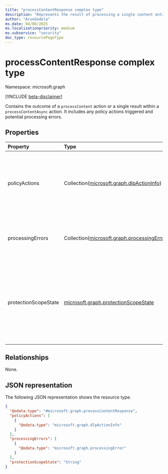```yaml
---
title: "processContentResponse complex type"
description: "Represents the result of processing a single content entry against data security and governance policies."
author: "ArunGedela"
ms.date: 04/08/2025
ms.localizationpriority: medium
ms.subservice: "security"
doc_type: resourcePageType
---
```


# processContentResponse complex type

Namespace: microsoft.graph

[!INCLUDE [beta-disclaimer](../../includes/beta-disclaimer.md)]

Contains the outcome of a `processContent` action or a single result within a `processContentAsync` action. It includes any policy actions triggered and potential processing errors.

## Properties

|Property|Type|Description|
|:---|:---|:---|
|policyActions|Collection([microsoft.graph.dlpActionInfo](../resources/dlpactioninfo.md))|A collection of policy actions (like DLP actions) triggered by the processed content. Required.|
|processingErrors|Collection([microsoft.graph.processingError](../resources/processingerror.md))|A collection of errors encountered during the content processing. Required.|
|protectionScopeState|[microsoft.graph.protectionScopeState](../resources/protectionscopestate.md)|Indicates if the applicable protection scope (policies) has changed since the last known state for the context. Required.|

## Relationships

None.

## JSON representation

The following JSON representation shows the resource type.
<!-- {
  "blockType": "resource",
  "@odata.type": "microsoft.graph.processContentResponse"
}
-->
``` json
{
  "@odata.type": "#microsoft.graph.processContentResponse",
  "policyActions": [
    {
      "@odata.type": "microsoft.graph.dlpActionInfo"
    }
  ],
  "processingErrors": [
    {
      "@odata.type": "microsoft.graph.processingError"
    }
  ],
  "protectionScopeState": "String"
}
```
